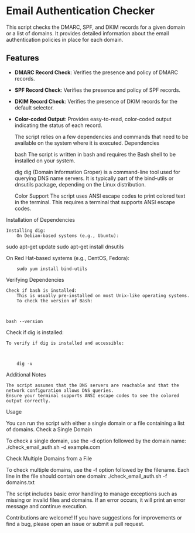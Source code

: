 # Email Authentication Checker

This script checks the DMARC, SPF, and DKIM records for a given domain or a list of domains. It provides detailed information about the email authentication policies in place for each domain.

## Features

- **DMARC Record Check**: Verifies the presence and policy of DMARC records.
- **SPF Record Check**: Verifies the presence and policy of SPF records.
- **DKIM Record Check**: Verifies the presence of DKIM records for the default selector.
- **Color-coded Output**: Provides easy-to-read, color-coded output indicating the status of each record.

  The script relies on a few dependencies and commands that need to be available on the system where it is executed.
Dependencies

    bash
        The script is written in bash and requires the Bash shell to be installed on your system.

    dig
        dig (Domain Information Groper) is a command-line tool used for querying DNS name servers.
        It is typically part of the bind-utils or dnsutils package, depending on the Linux distribution.

    Color Support
        The script uses ANSI escape codes to print colored text in the terminal. This requires a terminal that supports ANSI escape codes.

Installation of Dependencies

    Installing dig:
        On Debian-based systems (e.g., Ubuntu):

        

sudo apt-get update
sudo apt-get install dnsutils

On Red Hat-based systems (e.g., CentOS, Fedora):



        sudo yum install bind-utils

Verifying Dependencies

    Check if bash is installed:
        This is usually pre-installed on most Unix-like operating systems.
        To check the version of Bash:

        

    bash --version

Check if dig is installed:

    To verify if dig is installed and accessible:

    

        dig -v

Additional Notes

    The script assumes that the DNS servers are reachable and that the network configuration allows DNS queries.
    Ensure your terminal supports ANSI escape codes to see the colored output correctly.

Usage

You can run the script with either a single domain or a file containing a list of domains.
Check a Single Domain

To check a single domain, use the -d option followed by the domain name: ./check_email_auth.sh -d example.com


Check Multiple Domains from a File

To check multiple domains, use the -f option followed by the filename. Each line in the file should contain one domain: ./check_email_auth.sh -f domains.txt

The script includes basic error handling to manage exceptions such as missing or invalid files and domains. If an error occurs, it will print an error message and continue execution.


Contributions are welcome! If you have suggestions for improvements or find a bug, please open an issue or submit a pull request.


